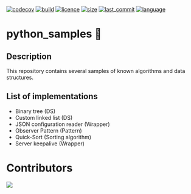 <!-- Shields -->
[![codecov](https://codecov.io/gh/maekind/python_samples/branch/main/graph/badge.svg?token=L8IS93O0XV)](https://codecov.io/gh/maekind/python_samples)<!-- [![codecov](https://img.shields.io/codecov/c/github/maekind/python_samples?label=codecov&logo=codecov)](https://codecov.io/gh/maekind/python_samples) -->
[![build](https://img.shields.io/github/actions/workflow/status/maekind/python_samples/.github/workflows/pythonpackage.yaml)](https://github.com/maekind/python_samples) <!-- TODO: This should point to the pypi package -->
[![licence](https://img.shields.io/badge/License-MIT-orange.svg)](https://github.com/maekind/python_samples/blob/main/LICENSE)
[![size](https://img.shields.io/github/repo-size/maekind/python_samples)](https://github.com/maekind/python_samples)
[![last_commit](https://img.shields.io/github/last-commit/maekind/python_samples?color=violet)](https://github.com/maekind/python_samples)
[![language](https://img.shields.io/github/languages/top/maekind/python_samples?color=yellowgreen)](https://github.com/maekind/python_samples)

# python_samples 🐍 

## Description

This repository contains several samples of known algorithms and data structures.

## List of implementations

- Binary tree (DS)
- Custom linked list (DS)
- JSON configuration reader (Wrapper)
- Observer Pattern (Pattern)
- Quick-Sort (Sorting algorithm)
- Server keepalive (Wrapper)

# Contributors

<a href="https://github.com/maekind/python_sammples/graphs/contributors">
  <img src="https://contrib.rocks/image?repo=maekind/python_samples" />
</a>


